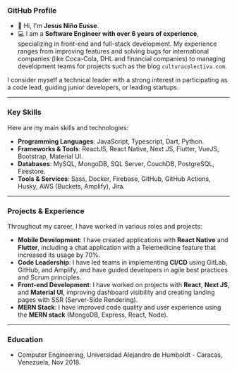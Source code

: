 ### GitHub Profile

- 👋 Hi, I'm **Jesus Niño Eusse**.
- 💻 I am a **Software Engineer with over 6 years of experience**, specializing in front-end and full-stack development. My experience ranges from improving features and solving bugs for international companies (like Coca-Cola, DHL and financial companies) to managing development teams for projects such as the blog `culturacolectiva.com`.

I consider myself a technical leader with a strong interest in participating as a code lead, guiding junior developers, or leading startups.

---

### Key Skills

Here are my main skills and technologies:

* **Programming Languages**: JavaScript, Typescript, Dart, Python.
* **Frameworks & Tools**: ReactJS, React Native, Next JS, Flutter, VueJS, Bootstrap, Material UI.
* **Databases**: MySQL, MongoDB, SQL Server, CouchDB, PostgreSQL, Firestore.
* **Tools & Services**: Sass, Docker, Firebase, GitHub, GitHub Actions, Husky, AWS (Buckets, Amplify), Jira.

---

### Projects & Experience

Throughout my career, I have worked in various roles and projects:

* **Mobile Development**: I have created applications with **React Native** and **Flutter**, including a chat application with a Telemedicine feature that increased its usage by 70%.
* **Code Leadership**: I have led teams in implementing **CI/CD** using GitLab, GitHub, and Amplify, and have guided developers in agile best practices and Scrum principles.
* **Front-end Development**: I have worked on projects with **React**, **Next JS**, and **Material UI**, improving dashboard visibility and creating landing pages with SSR (Server-Side Rendering).
* **MERN Stack**: I have improved code quality and user experience using the **MERN stack** (MongoDB, Express, React, Node).

---

### Education

* Computer Engineering, Universidad Alejandro de Humboldt - Caracas, Venezuela, Nov 2018.
